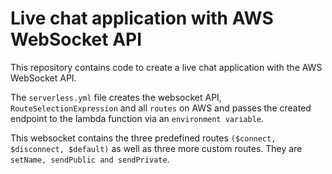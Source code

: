 # Live chat application with AWS WebSocket API
This repository contains code to create a live chat application with the AWS WebSocket API. 

The `serverless.yml` file creates the websocket API, `RouteSelectionExpression` and all `routes` on AWS and passes the created endpoint to the lambda function via an `environment variable`.

This websocket contains the three predefined routes `($connect, $disconnect, $default)` as well as three more custom routes. They are `setName, sendPublic and sendPrivate`.
